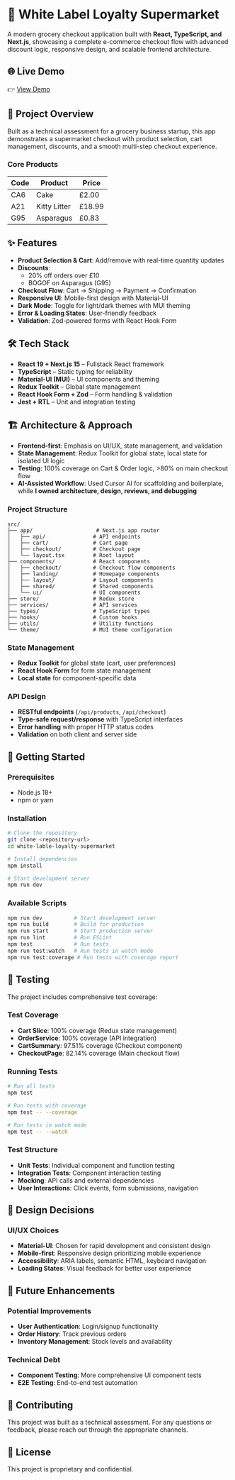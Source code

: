 # 🛒 White Label Loyalty Supermarket

A modern grocery checkout application built with **React, TypeScript, and Next.js**, showcasing a complete e-commerce checkout flow with advanced discount logic, responsive design, and scalable frontend architecture.

## 🌐 Live Demo
👉 [View Demo](https://white-label-loyalty-supermarket.vercel.app/)

## 🎯 Project Overview
Built as a technical assessment for a grocery business startup, this app demonstrates a supermarket checkout with product selection, cart management, discounts, and a smooth multi-step checkout experience.

### Core Products
| Code | Product       | Price  |
|------|---------------|--------|
| CA6  | Cake          | £2.00  |
| A21  | Kitty Litter  | £18.99 |
| G95  | Asparagus     | £0.83  |

## ✨ Features

- **Product Selection & Cart**: Add/remove with real-time quantity updates  
- **Discounts**:  
  - 20% off orders over £10  
  - BOGOF on Asparagus (G95)  
- **Checkout Flow**: Cart → Shipping → Payment → Confirmation  
- **Responsive UI**: Mobile-first design with Material-UI  
- **Dark Mode**: Toggle for light/dark themes with MUI theming  
- **Error & Loading States**: User-friendly feedback  
- **Validation**: Zod-powered forms with React Hook Form  

## 🛠️ Tech Stack

- **React 19 + Next.js 15** – Fullstack React framework  
- **TypeScript** – Static typing for reliability  
- **Material-UI (MUI)** – UI components and theming  
- **Redux Toolkit** – Global state management  
- **React Hook Form + Zod** – Form handling & validation  
- **Jest + RTL** – Unit and integration testing  

## 🏗️ Architecture & Approach

- **Frontend-first**: Emphasis on UI/UX, state management, and validation  
- **State Management**: Redux Toolkit for global state, local state for isolated UI logic  
- **Testing**: 100% coverage on Cart & Order logic, >80% on main checkout flow  
- **AI-Assisted Workflow**: Used Cursor AI for scaffolding and boilerplate, while **I owned architecture, design, reviews, and debugging**  

### Project Structure
```
src/
├── app/                    # Next.js app router
│   ├── api/               # API endpoints
│   ├── cart/              # Cart page
│   ├── checkout/          # Checkout page
│   └── layout.tsx         # Root layout
├── components/            # React components
│   ├── checkout/          # Checkout flow components
│   ├── landing/           # Homepage components
│   ├── layout/            # Layout components
│   ├── shared/            # Shared components
│   └── ui/                # UI components
├── store/                 # Redux store
├── services/              # API services
├── types/                 # TypeScript types
├── hooks/                 # Custom hooks
├── utils/                 # Utility functions
└── theme/                 # MUI theme configuration
```

### State Management
- **Redux Toolkit** for global state (cart, user preferences)
- **React Hook Form** for form state management
- **Local state** for component-specific data

### API Design
- **RESTful endpoints** (`/api/products`, `/api/checkout`)
- **Type-safe request/response** with TypeScript interfaces
- **Error handling** with proper HTTP status codes
- **Validation** on both client and server side

## 🚀 Getting Started

### Prerequisites
- Node.js 18+ 
- npm or yarn

### Installation
```bash
# Clone the repository
git clone <repository-url>
cd white-lable-loyalty-supermarket

# Install dependencies
npm install

# Start development server
npm run dev
```

### Available Scripts
```bash
npm run dev          # Start development server
npm run build        # Build for production
npm run start        # Start production server
npm run lint         # Run ESLint
npm test             # Run tests
npm run test:watch   # Run tests in watch mode
npm run test:coverage # Run tests with coverage report
```

## 🧪 Testing

The project includes comprehensive test coverage:

### Test Coverage
- **Cart Slice**: 100% coverage (Redux state management)
- **OrderService**: 100% coverage (API integration)
- **CartSummary**: 97.51% coverage (Checkout component)
- **CheckoutPage**: 82.14% coverage (Main checkout flow)

### Running Tests
```bash
# Run all tests
npm test

# Run tests with coverage
npm test -- --coverage

# Run tests in watch mode
npm test -- --watch
```

### Test Structure
- **Unit Tests**: Individual component and function testing
- **Integration Tests**: Component interaction testing
- **Mocking**: API calls and external dependencies
- **User Interactions**: Click events, form submissions, navigation

## 🎨 Design Decisions

### UI/UX Choices
- **Material-UI**: Chosen for rapid development and consistent design
- **Mobile-first**: Responsive design prioritizing mobile experience
- **Accessibility**: ARIA labels, semantic HTML, keyboard navigation
- **Loading States**: Visual feedback for better user experience

## 🚀 Future Enhancements

### Potential Improvements
- **User Authentication**: Login/signup functionality
- **Order History**: Track previous orders
- **Inventory Management**: Stock levels and availability

### Technical Debt
- **Component Testing**: More comprehensive UI component tests
- **E2E Testing**: End-to-end test automation

## 🤝 Contributing

This project was built as a technical assessment. For any questions or feedback, please reach out through the appropriate channels.

## 📄 License

This project is proprietary and confidential.
